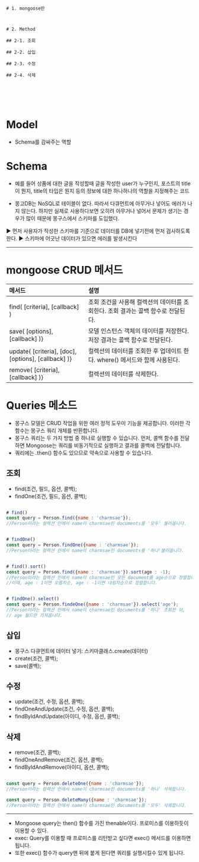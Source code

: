 ```
# 1. mongoose란



# 2. Method

## 2-1. 조회

## 2-2. 삽입

## 2-3. 수정

## 2-4. 삭제






```









# Model
- Schema를 감싸주는 역할


# Schema
- 예를 들어 상품에 대한 글을 작성할때 글을 작성한 user가 누구인지, 포스트의 title이 뭔지,
title의 타입은 뭔지 등의 정보에 대한 하나하나의 역할을 지정해주는 코드

- 몽고DB는 NoSQL로 테이블이 없다. 따라서 다큐먼트에 아무거나 넣어도 에러가 나지 않는다. 하지만 실제로 사용하다보면 오히려 아무거나 넣어서 문제가 생기는 경우가 많이 때문에 몽구스에서 스키마를 도입했다.

▶️ 먼저 사용자가 작성한 스키마를 기준으로 데이터를 DB에 넣기전에 먼저 검사하도록 한다.
▶️ 스키마에 어긋난 데이터가 있으면 에러를 발생시킨다


---

# mongoose CRUD 메서드

메서드|설명
:---|:---
find( [criteria], [callback] )|조회 조건을 사용해 컬렉션의 데이터를 조회한다. 조회 결과는 콜백 함수로 전달된다.
save( [options], [callback] )}|모델 인스턴스 객체의 데이터를 저장한다. 저장 결과는 콜백 함수로 전달된다.
update( [criteria], [doc], [options], [callback] )}|컬렉션의 데이터를 조회한 후 업데이트 한다. where() 메서드와 함께 사용된다.
remove( [criteria], [callback] )}|컬렉션의 데이터를 삭제한다.



# Queries 메소드

- 몽구스 모델은 CRUD 작업을 위한 여러 정적 도우미 기능을 제공합니다. 이러한 각 함수는 몽구스 쿼리 개체를 반환합니다.
- 몽구스 쿼리는 두 가지 방법 중 하나로 실행할 수 있습니다. 먼저, 콜백 함수를 전달하면 Mongoose는 쿼리를 비동기적으로 실행하고 결과를 콜백에 전달합니다.
- 쿼리에는 .then() 함수도 있으므로 약속으로 사용할 수 있습니다.


## 조회
- find(조건, 필드, 옵션, 콜백);
- findOne(조건, 필드, 옵션, 콜백);

``` JavaScript

# find()
const query = Person.find({name : 'charmsae'});
//Person이라는 컬렉션 안에서 name이 charmsae인 documents를 '모두' 불러옵니다.


# findOne()
const query = Person.findOne({name : 'charmsae'});
//Person이라는 컬렉션 안에서 name이 charmsae인 documents를 '하나'불러옵니다.


# find().sort()
const query = Person.find({name : 'charmsae'}).sort(age : -1);
//Person이라는 컬렉션 안에서 name이 charmsae인 모든 document를 age순으로 정렬합니다.
//이때, age : 1이면 오름차순, age : -1이면 내림차순으로 정렬합니다.


# findOne().select()
const query = Person.findeOne({name : 'charmsae'}).select('age');
//Person이라는 컬렉션 안에서 name이 charmsae인 documents를 '하나' 조회한 뒤,
// age 필드만 가져옵니다.

```


## 삽입

- 몽구스 다큐먼트에 데이터 넣기: 스키마클래스.create(데이터)
- create(조건, 콜백);
- save(콜백);


## 수정
- update(조건, 수정, 옵션, 콜백);
- findOneAndUpdate(조건, 수정, 옵션, 콜백);
- findByIdAndUpdate(아이디, 수정, 옵션, 콜백);


## 삭제
- remove(조건, 콜백);
- findOneAndRemove(조건, 옵션, 콜백);
- findByIdAndRemove(아이디, 옵션, 콜백);

``` JavaScript

const query = Person.deleteOne({name : 'charmsae'});
//Person이라는 컬렉션 안에서 name이 charmsae인 documents를 '하나' 삭제합니다.

const query = Person.deleteMany({name : 'charmsae'});
//Person이라는 컬렉션 안에서 name이 charmsae인 documents를 '모두' 삭제합니다.


```

---




- Mongoose query는 then() 함수를 가진 thenable이다. 프로미스를 이용하듯이 이용할 수 있다. 
- exec: Query를 이용할 때 프로미스를 리턴받고 싶다면 exec() 메서드를 이용하면 됩니다.
- 또한 exec() 함수가 query맨 뒤에 붙게 된다면 쿼리를 실행시킬수 있게 됩니다.


























